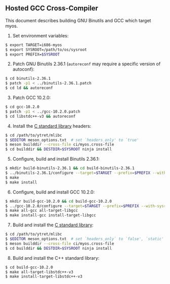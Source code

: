 ## Hosted GCC Cross-Compiler

This document describes building GNU Binutils and GCC which target myos.

1. Set environment variables:

```sh
$ export TARGET=i686-myos
$ export SYSROOT=/path/to/os/sysroot
$ export PREFIX=$SYSROOT
```

2. Patch GNU Binutils 2.36.1 (`autoreconf` may require a specific version of
autoconf):

```sh
$ cd binutils-2.36.1
$ patch -p1 < ../binutils-2.36.1.patch
$ cd ld && autoreconf
```

3. Patch GCC 10.2.0:

```sh
$ cd gcc-10.2.0
$ patch -p1 < ../gcc-10.2.0.patch
$ cd libstdc++-v3 && autoreconf
```

4. Install the [C standard library][ytret_mlibc] headers:

```sh
$ cd /path/to/ytret/mlibc
$ $EDITOR meson_options.txt  # set `headers_only' to `true'
$ meson builddir --cross-file ci/myos.cross-file
$ cd builddir && DESTDIR=$SYSROOT ninja install
```

5. Configure, build and install Binutils 2.36.1:

```sh
$ mkdir build-binutils-2.36.1 && cd build-binutils-2.36.1
$ ../binutils-2.36.1/configure --target=$TARGET --prefix=$PREFIX --with-sysroot=$SYSROOT --disable-werror --enable-shared
$ make
$ make install
```

6. Configure, build and install GCC 10.2.0:

```sh
$ mkdir build-gcc-10.2.0 && cd build-gcc-10.2.0
$ ../gcc-10.2.0/configure --target=$TARGET --prefix=$PREFIX --with-sysroot=$SYSROOT --enable-languages=c,c++ --enable-shared
$ make all-gcc all-target-libgcc
$ make install-gcc install-target-libgcc
```

7. Build and install the [C standard library][ytret_mlibc]:

```sh
$ cd /path/to/ytret/mlibc
$ $EDITOR meson_options.txt  # set `headers_only` to `false', `static' to `true'
$ meson builddir --cross-file ci/myos.cross-file
$ cd builddir && DESTDIR=$SYSROOT ninja install
```

8. Build and install the C++ standard library:

```sh
$ cd build-gcc-10.2.0
$ make all-target-libstdc++-v3
$ make install-target-libstdc++-v3
```

[ytret_mlibc]: https://github.com/ytret/mlibc
